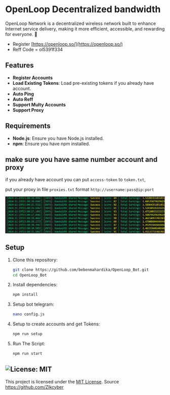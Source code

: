 # OpenLoop Decentralized bandwidth
OpenLoop Network is a decentralized wireless network built to enhance Internet service delivery, making it more efficient, accessible, and rewarding for everyone. 🤩

- Register [https://openloop.so/](https://openloop.so/)
- Reff Code = ol5391f334

## **Features**

- **Register Accounts**
- **Load Existing Tokens**: Load pre-existing tokens if you already have account.
- **Auto Ping**
- **Auto Reff**
- **Support Multy Accounts**
- **Support Proxy**

## **Requirements**

- **Node.js**: Ensure you have Node.js installed.
- **npm**: Ensure you have npm installed.

## **make sure you have same number account and proxy**

if you already have account you can put `access-token` to `token.txt`,

put your proxy in file `proxies.txt` format `http://username:pass@ip:port`

![intro](image-1.png)

## Setup

1. Clone this repository:
   ```bash
   git clone https://github.com/bebenmahardika/OpenLoop_Bot.git
   cd OpenLoop_Bot
   ```
2. Install dependencies:
   ```bash
   npm install
   ```
3. Setup bot telegram:
   ```bash
   nano config.js
   ```
4. Setup to create accounts and get Tokens:
   ```bash
   npm run setup
   ```
5. Run The Script:
   ```bash
   npm run start
   ```

## ![License: MIT](https://img.shields.io/badge/License-MIT-yellow.svg)

This project is licensed under the [MIT License](LICENSE).
Source https://github.com/Zlkcyber
